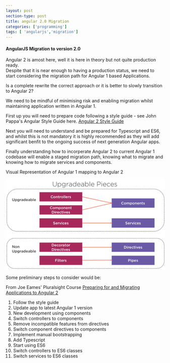 ```yaml
---
layout: post
section-type: post
title: angular 2.0 Migration
categories: ['programming']
tags: [ 'angularjs','migration']
---
```



#### AngularJS Migration to version 2.0 

Angular 2 is amost here, well it is here in theory but not quite production ready.  
Despite that it is near enough to having a production status, we need to start considering the migration path for Angular 1 based Applications.  

Is a complete rewrite the correct approach or it is better to slowly transition to Angular 2?

We need to be mindful of minimising risk and enabling migration whilst maintaining application written in Angular 1.  

First up you will need to prepare code following a style guide - see John Pappa's Angular Style Guide here. [Angular 2 Style Guide](https://github.com/johnpapa/angular-styleguide/blob/master/a2/README.md)  

Next you will need to understand and be prepared for Typescript and ES6, and whilst this is not mandatory it is highly recommended as they will add significant benfit to the ongoing success of next generation Angular apps.  

Finally understanding how to incorperate Angular 2 to current Angular 1 codebase will enable a staged migration path, knowing what to migrate and knowing how to migrate services and components.  

Visual Representation of Angular 1 mapping to Angular 2  

![Migration](/img/angularmigration.png "Angular 1 to Angular 2") 

Some preliminary steps to consider would be:  

From Joe Eames' Pluralsight Course [Preparing for and Migrating Applications to Angular 2](https://app.pluralsight.com/library/courses/migrating-applications-angular-2/table-of-contents)

  1. Follow the style guide  
  2. Update app to latest Angular 1 version  
  3. New development using components  
  4. Switch controllers to components  
  5. Remove incompatible features from directives  
  6. Switch component directives to components  
  7. Implement manual bootstrapping  
  8. Add Typescript  
  9. Start using ES6  
  10. Switch controllers to ES6 classes  
  11. Switch services to ES6 classes  